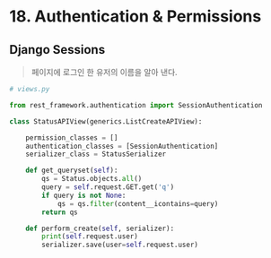 # 18. Authentication & Permissions

## Django Sessions

> 페이지에 로그인 한 유저의 이름을 알아 낸다.

```python {.line-numbers}
# views.py

from rest_framework.authentication import SessionAuthentication

class StatusAPIView(generics.ListCreateAPIView):

    permission_classes = []
    authentication_classes = [SessionAuthentication]
    serializer_class = StatusSerializer

    def get_queryset(self):
        qs = Status.objects.all()
        query = self.request.GET.get('q')
        if query is not None:
            qs = qs.filter(content__icontains=query)
        return qs

    def perform_create(self, serializer):
        print(self.request.user)
        serializer.save(user=self.request.user)
```